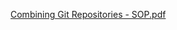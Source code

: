 [Combining Git Repositories - SOP.pdf](https://github.com/user-attachments/files/16042170/Combining.Git.Repositories.-.SOP.pdf)
